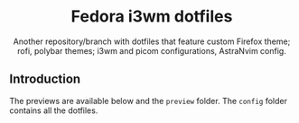 <div align="center">

# Fedora i3wm dotfiles
Another repository/branch with dotfiles that feature custom Firefox theme; rofi, polybar themes; i3wm and picom configurations, AstraNvim config. 

</div>

## Introduction
The previews are available below and the `preview` folder. The `config` folder contains all the dotfiles.
